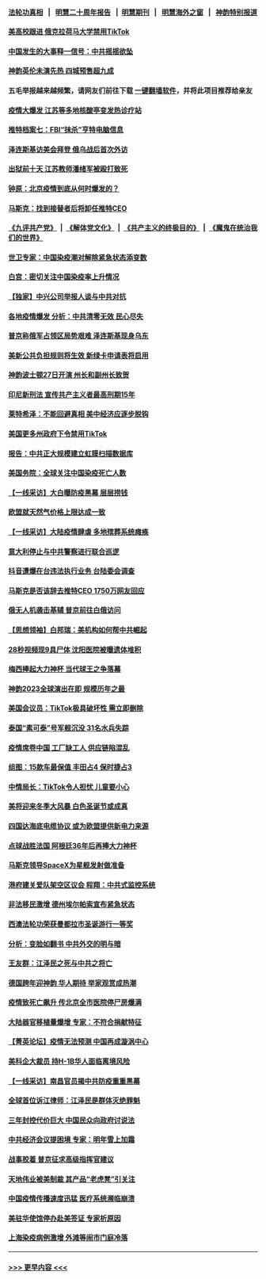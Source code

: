#### [法轮功真相](https://github.com/gfw-breaker/truth/blob/master/README.md?t=0) &nbsp;&nbsp;|&nbsp;&nbsp; [明慧二十周年报告](https://github.com/gfw-breaker/mh-reports/blob/master/README.md?t=0) &nbsp;&nbsp;|&nbsp;&nbsp;[明慧期刊](https://github.com/gfw-breaker/mh-qikan) &nbsp;&nbsp;|&nbsp;&nbsp; [明慧海外之窗](https://github.com/gfw-breaker/mh-news/blob/master/README.md?t=0) &nbsp;&nbsp;|&nbsp;&nbsp; [神韵特别报道](https://github.com/gfw-breaker/mh-news/blob/master/shenyun.md?t=0)
#### [美高校跟进 俄克拉荷马大学禁用TikTok](../pages/nf4514/n13889148.md?t=12220943) 
#### [中国发生的大事释一信号：中共摇摇欲坠](../pages/nf4514/n13888494.md?t=12220943) 
#### [神韵英伦未演先热 四城预售超九成](../pages/nf4514/n13886906.md?t=12220943) 
#### 五毛举报越来越频繁，请网友们前往下载 [一键翻墙软件](https://github.com/gfw-breaker/ssr-accounts)，并将此项目推荐给亲友
#### [疫情大爆发 江苏等多地核酸亭变发热诊疗站](../pages/nf4514/n13888799.md?t=12220943) 
#### [推特档案七：FBI“抹杀”亨特电脑信息](../pages/nf4514/n13888824.md?t=12220943) 
#### [泽连斯基访美会拜登 俄乌战后首次外访](../pages/nf4514/n13888704.md?t=12220943) 
#### [出狱前十天 江苏教师潘绪军被殴打致死](../pages/nf4514/n13888230.md?t=12220943) 
#### [钟原：北京疫情到底从何时爆发的？](../pages/nf4514/n13888677.md?t=12220943) 
#### [马斯克：找到接替者后将卸任推特CEO](../pages/nf4514/n13888678.md?t=12220943) 
#### [《九评共产党》](https://github.com/begood0513/9ping.md/blob/master/README.md) &nbsp;|&nbsp; [《解体党文化》](../../../../jtdwh.md/blob/master/README.md)  &nbsp;|&nbsp; [《共产主义的终极目的》](../../../../gczydzjmd.md/blob/master/README.md) &nbsp;|&nbsp; [《魔鬼在统治我们的世界》](../../../../mgztzwmdsj.md/blob/master/README.md) 
#### [世卫专家：中国染疫潮对解除紧急状态添变数](../pages/nf4514/n13888628.md?t=12220943) 
#### [白宫：密切关注中国染疫率上升情况](../pages/nf4514/n13888511.md?t=12220943) 
#### [【独家】中兴公司举报人谈与中共对抗](../pages/nf4514/n13888499.md?t=12220943) 
#### [各地疫情爆发 分析：中共清零无效 民心尽失](../pages/nf4514/n13888470.md?t=12220943) 
#### [普京称俄军占领区局势艰难 泽连斯基现身乌东](../pages/nf4514/n13888383.md?t=12220943) 
#### [美新公共负担规则将生效 新绿卡申请表将启用](../pages/nf4514/n13888044.md?t=12220943) 
#### [神韵波士顿27日开演 州长和副州长致贺](../pages/nf4514/n13886444.md?t=12220943) 
#### [印尼新刑法 宣传共产主义者最高刑期15年](../pages/nf4514/n13888120.md?t=12220943) 
#### [莱特希泽：不能回避真相 美中经济应逐步脱钩](../pages/nf4514/n13887856.md?t=12220943) 
#### [美国更多州政府下令禁用TikTok](../pages/nf4514/n13887907.md?t=12220943) 
#### [报告：中共正大规模建立虹膜扫描数据库](../pages/nf4514/n13888092.md?t=12220943) 
#### [美国务院：全球关注中国染疫死亡人数](../pages/nf4514/n13887864.md?t=12220943) 
#### [【一线采访】大白曝防疫黑幕 层层捞钱](../pages/nf4514/n13887676.md?t=12220943) 
#### [欧盟就天然气价格上限达成一致](../pages/nf4514/n13887812.md?t=12220943) 
#### [【一线采访】大陆疫情肆虐 多地殡葬系统瘫痪](../pages/nf4514/n13887606.md?t=12220943) 
#### [意大利停止与中共警察进行联合巡逻](../pages/nf4514/n13887808.md?t=12220943) 
#### [抖音遭爆在台违法执行业务 台陆委会调查](../pages/nf4514/n13887076.md?t=12220943) 
#### [马斯克是否该辞去推特CEO 1750万网友回应](../pages/nf4514/n13887768.md?t=12220943) 
#### [俄无人机袭击基辅 普京前往白俄访问](../pages/nf4514/n13887617.md?t=12220943) 
#### [【思想领袖】白邦瑞：美机构如何帮中共崛起](../pages/nf4514/n13884098.md?t=12220943) 
#### [28秒视频现9具尸体 沈阳医院被曝遗体堆积](../pages/nf4514/n13887513.md?t=12220943) 
#### [梅西捧起大力神杯 当代球王之争落幕](../pages/nf4514/n13887283.md?t=12220943) 
#### [神韵2023全球演出在即 规模历年之最](../pages/nf4514/n13884145.md?t=12220943) 
#### [美国会议员：TikTok极具破坏性 需立即删除](../pages/nf4514/n13887771.md?t=12220943) 
#### [泰国“素可泰”号军舰沉没 31名水兵失踪](../pages/nf4514/n13887571.md?t=12220943) 
#### [疫情席卷中国 工厂缺工人 供应链陷混乱](../pages/nf4514/n13887339.md?t=12220943) 
#### [组图：15款车最保值 丰田占4 保时捷占3](../pages/nf4514/n13885091.md?t=12220943) 
#### [中情局长：TikTok令人担忧 儿童要小心](../pages/nf4514/n13886411.md?t=12220943) 
#### [美将迎来冬季大风暴 白色圣诞节或成真](../pages/nf4514/n13887209.md?t=12220943) 
#### [四国达海底电缆协议 或为欧盟提供新电力来源](../pages/nf4514/n13887260.md?t=12220943) 
#### [点球战胜法国 阿根廷36年后再捧大力神杯](../pages/nf4514/n13887246.md?t=12220943) 
#### [马斯克领导SpaceX为星舰发射做准备](../pages/nf4514/n13887210.md?t=12220943) 
#### [港府建关爱队架空区议会 程翔：中共式监控系统](../pages/nf4514/n13887104.md?t=12220943) 
#### [非法移民激增 德州埃尔帕索宣布紧急状态](../pages/nf4514/n13887196.md?t=12220943) 
#### [西澳法轮功荣获曼都拉市圣诞游行一等奖](../pages/nf4514/n13886706.md?t=12220943) 
#### [分析：变脸如翻书 中共外交的明与暗](../pages/nf4514/n13886917.md?t=12220943) 
#### [王友群：江泽民之死与中共之将亡](../pages/nf4514/n13886245.md?t=12220943) 
#### [德国跨年迎神韵 华人期待 举家观赏成热潮](../pages/nf4514/n13886419.md?t=12220943) 
#### [疫情致死亡飙升 传北京全市医院停尸房爆满](../pages/nf4514/n13886986.md?t=12220943) 
#### [大陆器官移植量爆增 专家：不符合捐献特征](../pages/nf4514/n13886405.md?t=12220943) 
#### [【菁英论坛】疫情无法预测 中国再成漩涡中心](../pages/nf4514/n13886897.md?t=12220943) 
#### [美科企大裁员 持H-1B华人面临离境风险](../pages/nf4514/n13886859.md?t=12220943) 
#### [【一线采访】南昌官员揭中共防疫重重黑幕](../pages/nf4514/n13886703.md?t=12220943) 
#### [全球首位诉江律师：江泽民是群体灭绝罪魁](../pages/nf4514/n13886803.md?t=12220943) 
#### [三年封控代价巨大 中国民众向政府讨说法](../pages/nf4514/n13886817.md?t=12220943) 
#### [中共经济会议提困境 专家：明年雪上加霜](../pages/nf4514/n13886550.md?t=12220943) 
#### [战事胶着 普京征求高级指挥官建议](../pages/nf4514/n13886794.md?t=12220943) 
#### [天地伟业被美制裁 其产品“老虎凳”引关注](../pages/nf4514/n13886445.md?t=12220943) 
#### [中国疫情传播速度迅猛 医疗系统濒临崩溃](../pages/nf4514/n13886639.md?t=12220943) 
#### [美驻华使馆停办赴美签证 专家析原因](../pages/nf4514/n13886582.md?t=12220943) 
#### [上海染疫病例激增 外滩等闹市门庭冷落](../pages/nf4514/n13886478.md?t=12220943) 

----
#### [ >>> 更早内容 <<< ](../indexes/nf4514-earlier.md)
